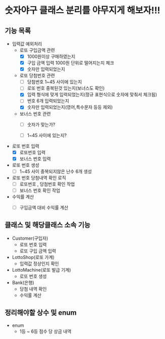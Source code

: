 # 숫자야구 클래스 분리를 야무지게 해보자!!!



## 기능 목록
- 입력값 예외처리
  - 로또 구입금액 관련
    - [x] 1000원이상 구매하였는지
    - [x] 구입 금액 입력 1000원 단위로 떨어지는지 체크
    - [x] 숫자만 입력되었는지
    
  - 로또 당첨번호 관련 
    - [ ] 당첨번호 1~45 사이에 있는지
    - [ ] 로또 번호 중복된것 있는지(보너스도 확인)
    - [x] 입력 형식에 맞게 입력되었는지(정규 표현식으로 숫자에 맞춰서 체크됨) 
    - [ ] 번호 6개 입력되었는지
    - [x] 숫자만 입력되었는지(영어,특수문자 등등 제외)

  - 보너스 번호 관련
    - [ ] 숫자가 맞는가?
    - [ ] 1~45 사이에 있는지?
  

- 로또 번호 입력
  - [x] 로또번호 입력
  - [x] 보너스 번호 입력

- 로또 번호 생성
    - [ ] 1~45 사이 중복되지않은 난수 6개 생성 
    
- 로또 번호 당첨내역 확인 로직
  - [ ] 로또번호 , 당첨번호 확인 작업
  - [ ] 보너스 번호 확인 작업

- 수익률 계산 
  - [ ] 구입금액 대비 수익률 계산


## 클래스 및 해당클래스 소속 기능
- Customer(구입자)
  - 로또 번호 입력
  - 로또 구입 금액 입력
- LottoShop(로또 가계)
  - 입력값 정상인지 확인
- LottoMachine(로또 발급 기계)
  - 로또 번호 생성
- Bank(은행)
  - 당첨 내역 확인
  - 수익률 계산 

## 정리해야할 상수 및 enum
- enum
  - 1등 ~ 6등 점수 당 상금 내역

